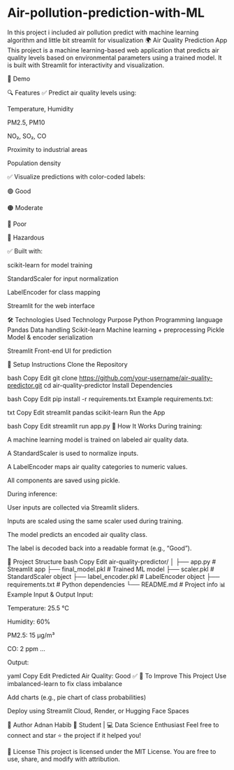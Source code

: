 # Air-pollution-prediction-with-ML
In this project i included air pollution predict with machine learning algorithm and little bit streamlit for visualization
🌍 Air Quality Prediction App
This project is a machine learning-based web application that predicts air quality levels based on environmental parameters using a trained model. It is built with Streamlit for interactivity and visualization.

📸 Demo

🔍 Features
✅ Predict air quality levels using:

Temperature, Humidity

PM2.5, PM10

NO₂, SO₂, CO

Proximity to industrial areas

Population density

✅ Visualize predictions with color-coded labels:

🟢 Good

🟠 Moderate

🔴 Poor

🔴 Hazardous

✅ Built with:

scikit-learn for model training

StandardScaler for input normalization

LabelEncoder for class mapping

Streamlit for the web interface

🛠 Technologies Used
Technology	Purpose
Python	Programming language
Pandas	Data handling
Scikit-learn	Machine learning + preprocessing
Pickle	Model & encoder serialization


Streamlit	Front-end UI for prediction

🚀 Setup Instructions
Clone the Repository

bash
Copy
Edit
git clone https://github.com/your-username/air-quality-predictor.git
cd air-quality-predictor
Install Dependencies

bash
Copy
Edit
pip install -r requirements.txt
Example requirements.txt:

txt
Copy
Edit
streamlit
pandas
scikit-learn
Run the App

bash
Copy
Edit
streamlit run app.py
🧠 How It Works
During training:

A machine learning model is trained on labeled air quality data.

A StandardScaler is used to normalize inputs.

A LabelEncoder maps air quality categories to numeric values.

All components are saved using pickle.

During inference:

User inputs are collected via Streamlit sliders.

Inputs are scaled using the same scaler used during training.

The model predicts an encoded air quality class.

The label is decoded back into a readable format (e.g., “Good”).

📂 Project Structure
bash
Copy
Edit
air-quality-predictor/
│
├── app.py                  # Streamlit app
├── final_model.pkl         # Trained ML model
├── scaler.pkl              # StandardScaler object
├── label_encoder.pkl       # LabelEncoder object
├── requirements.txt        # Python dependencies
└── README.md               # Project info
📊 Example Input & Output
Input:

Temperature: 25.5 °C

Humidity: 60%

PM2.5: 15 µg/m³

CO: 2 ppm
...

Output:

yaml
Copy
Edit
Predicted Air Quality: Good ✅
🧪 To Improve This Project
Use imbalanced-learn to fix class imbalance

Add charts (e.g., pie chart of class probabilities)

Deploy using Streamlit Cloud, Render, or Hugging Face Spaces

👤 Author
Adnan Habib
🧠 Student | 💻 Data Science Enthusiast
Feel free to connect and star ⭐ the project if it helped you!

📜 License
This project is licensed under the MIT License.
You are free to use, share, and modify with attribution.
